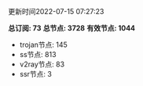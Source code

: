 更新时间2022-07-15 07:27:23

**总订阅: 73**
**总节点: 3728**
**有效节点: 1044**
- trojan节点: 145
- ss节点: 813
- v2ray节点: 83
- ssr节点: 3
